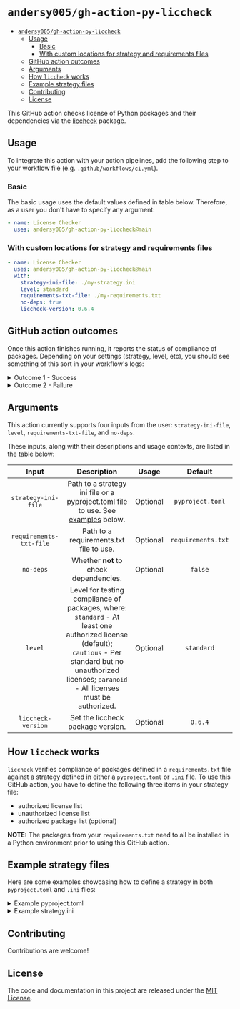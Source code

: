 # `andersy005/gh-action-py-liccheck`

- [`andersy005/gh-action-py-liccheck`](#andersy005gh-action-py-liccheck)
  - [Usage](#usage)
    - [Basic](#basic)
    - [With custom locations for strategy and requirements files](#with-custom-locations-for-strategy-and-requirements-files)
  - [GitHub action outcomes](#github-action-outcomes)
  - [Arguments](#arguments)
  - [How `liccheck` works](#how-liccheck-works)
  - [Example strategy files](#example-strategy-files)
  - [Contributing](#contributing)
  - [License](#license)

This GitHub action checks license of Python packages and their dependencies via the [liccheck](https://github.com/dhatim/python-license-check) package.

## Usage

To integrate this action with your action pipelines, add the following step to your workflow file (e.g. `.github/workflows/ci.yml`).

### Basic

The basic usage uses the default values defined in table below. Therefore, as a user you don't have to specify any argument:

```yaml
- name: License Checker
  uses: andersy005/gh-action-py-liccheck@main
```

### With custom locations for strategy and requirements files

```yaml
- name: License Checker
  uses: andersy005/gh-action-py-liccheck@main
  with:
    strategy-ini-file: ./my-strategy.ini
    level: standard
    requirements-txt-file: ./my-requirements.txt
    no-deps: true
    liccheck-version: 0.6.4
```

## GitHub action outcomes

Once this action finishes running, it reports the status of compliance of packages. Depending on your settings (strategy, level, etc), you should see something of this sort in your workflow's logs:

<details>
<summary>Outcome 1 - Success</summary>

<img src="images/success.png">

</details>

<details>
<summary>Outcome 2 - Failure</summary>

<img src="images/failure.png">

</details>

## Arguments

This action currently supports four inputs from the user: `strategy-ini-file`, `level`, `requirements-txt-file`, and `no-deps`.

These inputs, along with their descriptions and usage contexts, are listed in the table below:

|          Input          |                                                                                                  Description                                                                                                   |  Usage   |      Default       |
| :---------------------: | :------------------------------------------------------------------------------------------------------------------------------------------------------------------------------------------------------------: | :------: | :----------------: |
|   `strategy-ini-file`   |                                                  Path to a strategy ini file or a pyproject.toml file to use. See [examples](#example-strategy-files) below.                                                   | Optional |  `pyproject.toml`  |
| `requirements-txt-file` |                                                                                    Path to a requirements.txt file to use.                                                                                     | Optional | `requirements.txt` |
|        `no-deps`        |                                                                                     Whether **not** to check dependencies.                                                                                     | Optional |      `false`       |
|         `level`         | Level for testing compliance of packages, where: `standard` - At least one authorized license (default); `cautious` - Per standard but no unauthorized licenses; `paranoid` - All licenses must be authorized. | Optional |     `standard`     |
|   `liccheck-version`    |                                                                                       Set the liccheck package version.                                                                                        | Optional |      `0.6.4`       |
## How `liccheck` works

`liccheck` verifies compliance of packages defined in a `requirements.txt` file against a strategy defined in either a `pyproject.toml` or `.ini` file. To use this GitHub action, you have to define the following three items in your strategy file:

- authorized license list
- unauthorized license list
- authorized package list (optional)

**NOTE:** The packages from your `requirements.txt` need to all be installed in a Python environment prior to using this GitHub action.

## Example strategy files

Here are some examples showcasing how to define a strategy in both `pyproject.toml` and `.ini` files:

<details>
<summary>Example pyproject.toml</summary>

```toml
[tool.liccheck]
# Authorized and unauthorized licenses in LOWER CASE
authorized_licenses = [
        "bsd",
        "new bsd",
        "bsd license",
        "new bsd license",
        "simplified bsd",
        "apache",
        "apache 2.0",
        "apache software license",
        "apache software",
        "gnu lgpl",
        "lgpl with exceptions or zpl",
        "isc license",
        "isc license (iscl)",
        "mit",
        "mit license",
        "python software foundation license",
        "zpl 2.1"
]

unauthorized_licenses = [
        "gpl v3"
]

[tool.liccheck.authorized_packages]
uuid = "<=1.30"
```

</details>

<details>
<summary>Example strategy.ini</summary>

```ini
# Authorized and unauthorized licenses in LOWER CASE
[Licenses]
authorized_licenses:
        bsd
        new bsd
        bsd license
        new bsd license
        simplified bsd
        apache
        apache 2.0
        apache software license
        apache software
        gnu lgpl
        lgpl with exceptions or zpl
        isc license
        isc license (iscl)
        mit
        mit license
        python software foundation license
        zpl 2.1

unauthorized_licenses:
        gpl v3

[Authorized Packages]
uuid: 1.30

```

</details>

## Contributing

Contributions are welcome!

## License

The code and documentation in this project are released under the
[MIT License](LICENSE).
